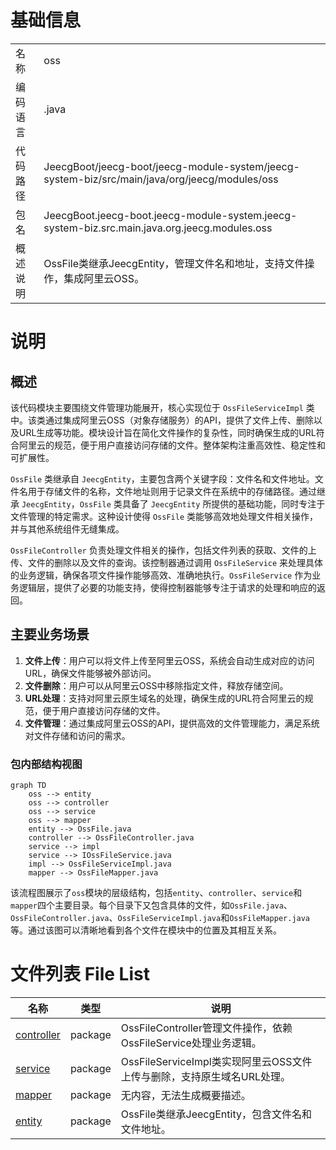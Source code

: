 # 基础信息

|      |      |
|------|------|
| 名称 | oss |
| 编码语言 | .java |
| 代码路径 | JeecgBoot/jeecg-boot/jeecg-module-system/jeecg-system-biz/src/main/java/org/jeecg/modules/oss |
| 包名 | JeecgBoot.jeecg-boot.jeecg-module-system.jeecg-system-biz.src.main.java.org.jeecg.modules.oss |
| 概述说明 | OssFile类继承JeecgEntity，管理文件名和地址，支持文件操作，集成阿里云OSS。 |

# 说明

## 概述
该代码模块主要围绕文件管理功能展开，核心实现位于 `OssFileServiceImpl` 类中。该类通过集成阿里云OSS（对象存储服务）的API，提供了文件上传、删除以及URL生成等功能。模块设计旨在简化文件操作的复杂性，同时确保生成的URL符合阿里云的规范，便于用户直接访问存储的文件。整体架构注重高效性、稳定性和可扩展性。

`OssFile` 类继承自 `JeecgEntity`，主要包含两个关键字段：文件名和文件地址。文件名用于存储文件的名称，文件地址则用于记录文件在系统中的存储路径。通过继承 `JeecgEntity`，`OssFile` 类具备了 `JeecgEntity` 所提供的基础功能，同时专注于文件管理的特定需求。这种设计使得 `OssFile` 类能够高效地处理文件相关操作，并与其他系统组件无缝集成。

`OssFileController` 负责处理文件相关的操作，包括文件列表的获取、文件的上传、文件的删除以及文件的查询。该控制器通过调用 `OssFileService` 来处理具体的业务逻辑，确保各项文件操作能够高效、准确地执行。`OssFileService` 作为业务逻辑层，提供了必要的功能支持，使得控制器能够专注于请求的处理和响应的返回。

## 主要业务场景
1. **文件上传**：用户可以将文件上传至阿里云OSS，系统会自动生成对应的访问URL，确保文件能够被外部访问。
2. **文件删除**：用户可以从阿里云OSS中移除指定文件，释放存储空间。
3. **URL处理**：支持对阿里云原生域名的处理，确保生成的URL符合阿里云的规范，便于用户直接访问存储的文件。
4. **文件管理**：通过集成阿里云OSS的API，提供高效的文件管理能力，满足系统对文件存储和访问的需求。


### 包内部结构视图

```mermaid
graph TD
    oss --> entity
    oss --> controller
    oss --> service
    oss --> mapper
    entity --> OssFile.java
    controller --> OssFileController.java
    service --> impl
    service --> IOssFileService.java
    impl --> OssFileServiceImpl.java
    mapper --> OssFileMapper.java
```

该流程图展示了`oss`模块的层级结构，包括`entity`、`controller`、`service`和`mapper`四个主要目录。每个目录下又包含具体的文件，如`OssFile.java`、`OssFileController.java`、`OssFileServiceImpl.java`和`OssFileMapper.java`等。通过该图可以清晰地看到各个文件在模块中的位置及其相互关系。

# 文件列表 File List

| 名称   | 类型  | 说明 |
|-------|------|-------------|
| [controller](controller/_module.md) | package | OssFileController管理文件操作，依赖OssFileService处理业务逻辑。 |
| [service](service/_module.md) | package | OssFileServiceImpl类实现阿里云OSS文件上传与删除，支持原生域名URL处理。 |
| [mapper](mapper/_module.md) | package | 无内容，无法生成概要描述。 |
| [entity](entity/_module.md) | package | OssFile类继承JeecgEntity，包含文件名和文件地址。 |


